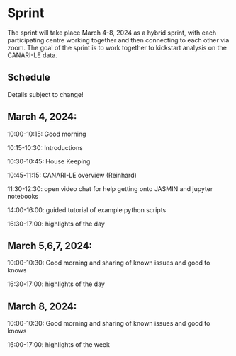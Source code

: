 # Sprint

The sprint will take place March 4-8, 2024 as a hybrid sprint, with each participating centre working together and then connecting to each other via zoom.  The goal of the sprint is to work together to kickstart analysis on the CANARI-LE data.

## Schedule

Details subject to change!

## March 4, 2024:

10:00-10:15: Good morning

10:15-10:30: Introductions

10:30-10:45: House Keeping

10:45-11:15: CANARI-LE overview (Reinhard)

11:30-12:30: open video chat for help getting onto JASMIN and jupyter notebooks

14:00-16:00: guided tutorial of example python scripts

16:30-17:00:  highlights of the day

## March 5,6,7, 2024:

10:00-10:30:  Good morning and sharing of known issues and good to knows

16:30-17:00:  highlights of the day

## March 8, 2024:

10:00-10:30:  Good morning and sharing of known issues and good to knows

16:00-17:00:  highlights of the week